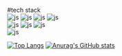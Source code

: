 
#tech stack<br>
![js](https://img.shields.io/badge/HTML5-E34F26?style=for-the-badge&logo=html5&logoColor=white)
![js](https://img.shields.io/badge/CSS-239120?&style=for-the-badge&logo=css3&logoColor=white)
![js](https://img.shields.io/badge/JavaScript-F7DF1E?style=for-the-badge&logo=JavaScript&logoColor=white)
![js](https://img.shields.io/badge/jQuery-0769AD?style=for-the-badge&logo=jquery&logoColor=white)<br>
![js](https://img.shields.io/badge/Java-ED8B00?style=for-the-badge&logo=openjdk&logoColor=white)
![js](https://img.shields.io/badge/Spring-6DB33F?style=for-the-badge&logo=spring&logoColor=white)
![js](https://img.shields.io/badge/MySQL-00000F?style=for-the-badge&logo=mysql&logoColor=white)<br>
![js](https://img.shields.io/badge/Google_Cloud-4285F4?style=for-the-badge&logo=google-cloud&logoColor=white)

[![Top Langs](https://github-readme-stats.vercel.app/api/top-langs/?username=power30111)](https://github.com/anuraghazra/github-readme-stats)
[![Anurag's GitHub stats](https://github-readme-stats.vercel.app/api?username=power30111)](https://github.com/anuraghazra/github-readme-stats)

